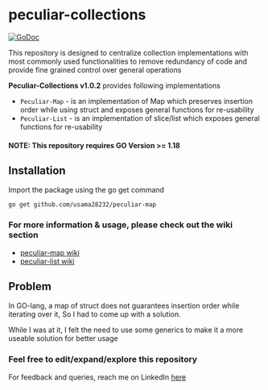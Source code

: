 # peculiar-collections 


[![GoDoc](https://godoc.org/pault.ag/go/piv?status.svg)](https://pkg.go.dev/github.com/usama28232/peculiar-collections/peculiar) 

This repository is designed to centralize collection implementations with most commonly used functionalities to remove redundancy of code and provide fine grained control over general operations

**Peculiar-Collections v1.0.2** provides following implementations

* `Peculiar-Map` - is an implementation of Map which preserves insertion order while using struct and exposes general functions for re-usability
* `Peculiar-List` - is an implementation of slice/list which exposes general functions for re-usability

#### NOTE: This repository requires GO Version >= 1.18


## Installation

Import the package using the go get command

```
go get github.com/usama28232/peculiar-map
```

### For more information & usage, please check out the wiki section

* [peculiar-map wiki](https://github.com/usama28232/peculiar-collections/wiki/peculiar%E2%80%90map)
* [peculiar-list wiki](https://github.com/usama28232/peculiar-collections/wiki/peculiar%E2%80%90list)


## Problem

In GO-lang, a map of struct does not guarantees insertion order while iterating over it, So I had to come up with a solution. 

While I was at it, I felt the need to use some generics to make it a more useable solution for better usage


### Feel free to edit/expand/explore this repository

For feedback and queries, reach me on LinkedIn [here](https://www.linkedin.com/in/usama28232/?original_referer=)
